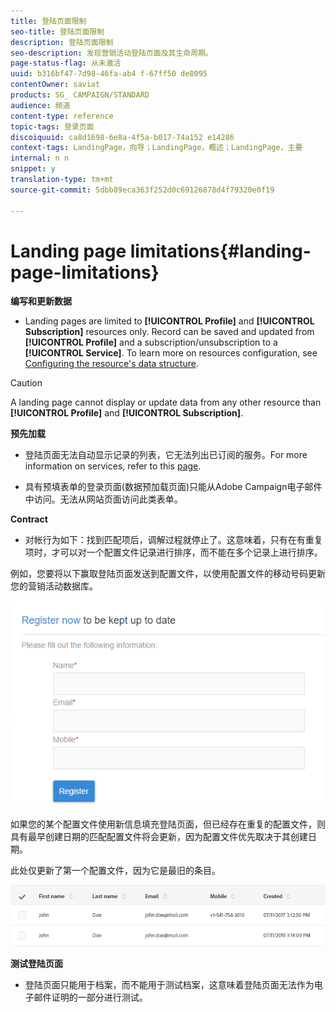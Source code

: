 ```yaml
---
title: 登陆页面限制
seo-title: 登陆页面限制
description: 登陆页面限制
seo-description: 发现营销活动登陆页面及其生命周期。
page-status-flag: 从未激活
uuid: b316bf47-7d98-46fa-ab4 f-67ff50 de8095
contentOwner: saviat
products: SG_ CAMPAIGN/STANDARD
audience: 频道
content-type: reference
topic-tags: 登录页面
discoiquuid: ca8d1698-6e8a-4f5a-b017-74a152 e14286
context-tags: LandingPage，向导；LandingPage，概述；LandingPage，主要
internal: n n
snippet: y
translation-type: tm+mt
source-git-commit: 5dbb89eca363f252d0c69126878d4f79320e0f19

---
```



# Landing page limitations{#landing-page-limitations}

**编写和更新数据**

* Landing pages are limited to **[!UICONTROL Profile]** and **[!UICONTROL Subscription]** resources only. Record can be saved and updated from **[!UICONTROL Profile]** and a subscription/unsubscription to a **[!UICONTROL Service]**.
To learn more on resources configuration, see [Configuring the resource's data structure](../../developing/using/configuring-the-resource-s-data-structure.md).

>[!CAUTION]
>
>A landing page cannot display or update data from any other resource than **[!UICONTROL Profile]** and **[!UICONTROL Subscription]**.

**预先加载**

* 登陆页面无法自动显示记录的列表，它无法列出已订阅的服务。For more information on services, refer to this [page](../../audiences/using/creating-a-service.md).

* 具有预填表单的登录页面(数据预加载页面)只能从Adobe Campaign电子邮件中访问。无法从网站页面访问此类表单。

**Contract**

* 对帐行为如下：找到匹配项后，调解过程就停止了。这意味着，只有在有重复项时，才可以对一个配置文件记录进行排序，而不能在多个记录上进行排序。

例如，您要将以下赢取登陆页面发送到配置文件，以使用配置文件的移动号码更新您的营销活动数据库。

![](assets/landing_page_limitation_1.png)

如果您的某个配置文件使用新信息填充登陆页面，但已经存在重复的配置文件，则具有最早创建日期的匹配配置文件将会更新，因为配置文件优先取决于其创建日期。

此处仅更新了第一个配置文件，因为它是最旧的条目。

![](assets/landing_page_limitation_2.png)

**测试登陆页面**

* 登陆页面只能用于档案，而不能用于测试档案，这意味着登陆页面无法作为电子邮件证明的一部分进行测试。
